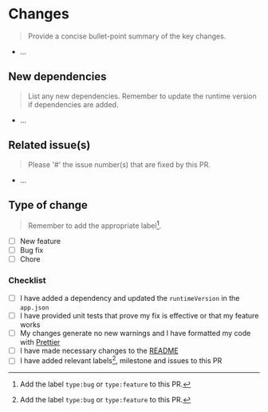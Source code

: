# Changes

> Provide a concise bullet-point summary of the key changes.

- ...

## New dependencies

> List any new dependencies. Remember to update the runtime version if dependencies are added.

- ...

## Related issue(s)

> Please '#' the issue number(s) that are fixed by this PR.

- ...

## Type of change

> Remember to add the appropriate label[^1].

- [ ] New feature
- [ ] Bug fix
- [ ] Chore

### Checklist

- [ ] I have added a dependency and updated the `runtimeVersion` in the `app.json`
- [ ] I have provided unit tests that prove my fix is effective or that my feature works
- [ ] My changes generate no new warnings and I have formatted my code with [Prettier](https://marketplace.visualstudio.com/items?itemName=esbenp.prettier-vscode)
- [ ] I have made necessary changes to the [README](README.md)
- [ ] I have added relevant labels[^1], milestone and issues to this PR

[^1]: Add the label `type:bug` or `type:feature` to this PR.
[^2]: Add the label `status:request-review` when you're ready for a review.
